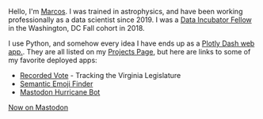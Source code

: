 Hello, I'm [Marcos](https://marcoshuerta.com). I was trained in astrophysics, and have been working professionally as a data scientist since 2019. I was a [Data Incubator Fellow](https://www.thedataincubator.com/) in the Washington, DC Fall cohort in 2018. 

I use Python, and somehow every idea I have ends up as a [Plotly Dash web app.](https://dash.plotly.com/). They are all listed on my [Projects Page](https://marcoshuerta.com/projects/), but here are links to some of my favorite deployed apps:

* [Recorded Vote](https://recordedvote.org) - Tracking the Virginia Legislature
* [Semantic Emoji Finder](https://marcoshuerta.com/dash/emoji_finder/)
* [Mastodon Hurricane Bot](https://vmst.io/@nhc_atlantic_bot)


<a rel="me" href="https://mstdn.social/@marcoshuerta">Now on Mastodon</a>

<!---
astrowonk/astrowonk is a ✨ special ✨ repository because its `README.md` (this file) appears on your GitHub profile.
You can click the Preview link to take a look at your changes.
--->
